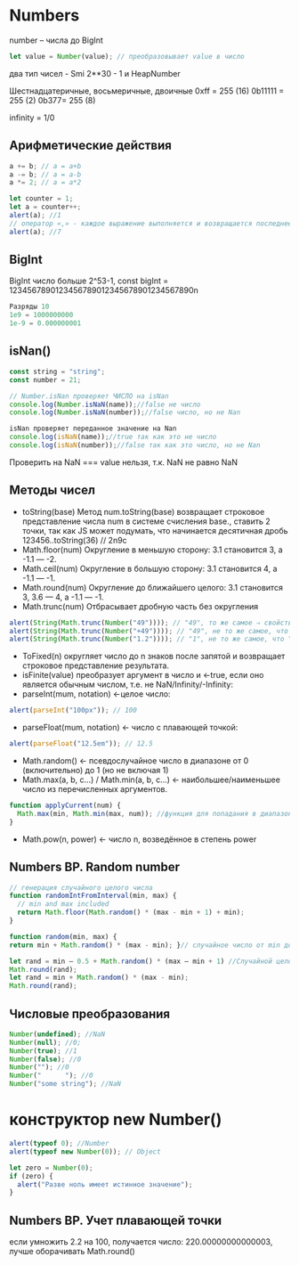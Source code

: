 # Numbers

number – числа до BigInt

```js
let value = Number(value); // преобразовывает value в число
```

два тип чисел - Smi 2\*\*30 - 1 и HeapNumber

Шестнадцатеричные, восьмеричные, двоичные 0xff = 255 (16)
0b11111 = 255 (2)
0b377= 255 (8)

infinity = 1/0

## Арифметические действия

```js
a += b; // a = a+b
a -= b; // a = a-b
a *= 2; // a = a*2
```

```js
let counter = 1;
let a = counter++;
alert(a); //1
// оператор «,» - каждое выражение выполняется и возвращается последнее  let a = (1 + 2, 3 + 4);
alert(a); //7
```

## BigInt

BigInt число больше 2^53-1, const bigInt = 1234567890123456789012345678901234567890n

```js
Разряды 10
1e9 = 1000000000
1e-9 = 0.000000001

```

## isNan()

```js
const string = "string";
const number = 21;

// Number.isNan проверяет ЧИСЛО на isNan
console.log(Number.isNaN(name));//false не число
console.log(Number.isNaN(number));//false число, но не Nan

isNan проверяет переданное значение на Nan
console.log(isNaN(name));//true так как это не число
console.log(isNaN(number));//false так как это число, но не Nan
```

Проверить на NaN === value нельзя, т.к. NaN не равно NaN

## Методы чисел

- toString(base) Метод num.toString(base) возвращает строковое представление числа num в системе счисления base., ставить 2 точки, так как JS может подумать, что начинается десятичная дробь 123456..toString(36) // 2n9c
- Math.floor(num) Округление в меньшую сторону: 3.1 становится 3, а -1.1 — -2.
- Math.ceil(num) Округление в большую сторону: 3.1 становится 4, а -1.1 — -1.
- Math.round(num) Округление до ближайшего целого: 3.1 становится 3, 3.6 — 4, а -1.1 — -1.
- Math.trunc(num) Отбрасывает дробную часть без округления

```js
alert(String(Math.trunc(Number("49")))); // "49", то же самое ⇒ свойство целочисленное
alert(String(Math.trunc(Number("+49")))); // "49", не то же самое, что "+49" ⇒ свойство не  целочисленное
alert(String(Math.trunc(Number("1.2")))); // "1", не то же самое, что "1.2" ⇒ свойство не  целочисленное
```

- ToFixed(n) округляет число до n знаков после запятой и возвращает строковое представление результата.
- isFinite(value) преобразует аргумент в число и ←true, если оно является обычным числом, т.е. не NaN/Infinity/-Infinity:
- parseInt(mum, notation) ←целое число:

```js
alert(parseInt("100px")); // 100
```

- parseFloat(mum, notation) ← число с плавающей точкой:

```js
alert(parseFloat("12.5em")); // 12.5
```

- Math.random() ← псевдослучайное число в диапазоне от 0 (включительно) до 1 (но не включая 1)
- Math.max(a, b, c...) / Math.min(a, b, c...) ← наибольшее/наименьшее число из перечисленных аргументов.

```js
function applyCurrent(num) {
  Math.max(min, Math.min(max, num)); //функция для попадания в диапазон
}
```

- Math.pow(n, power) ← число n, возведённое в степень power

## Numbers BP. Random number

```js
// генерация случайного целого числа
function randomIntFromInterval(min, max) {
  // min and max included
  return Math.floor(Math.random() * (max - min + 1) + min);
}

function random(min, max) {
return min + Math.random() * (max - min); }// случайное число от min до max

let rand = min – 0.5 + Math.random() * (max – min + 1) //Случайной целое число
Math.round(rand);
let rand = min + Math.random() * (max - min);
Math.round(rand);


```

## Числовые преобразования

```js
Number(undefined); //NaN
Number(null); //0;
Number(true); //1
Number(false); //0
Number(""); //0
Number("      "); //0
Number("some string"); //NaN
```

# конструктор new Number()

```js
alert(typeof 0); //Number
alert(typeof new Number(0)); // Object

let zero = Number(0);
if (zero) {
  alert("Разве ноль имеет истинное значение");
}
```

## Numbers BP. Учет плавающей точки

если умножить 2.2 на 100, получается число: 220.00000000000003, лучше оборачивать Math.round()
